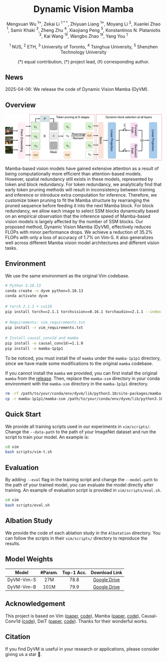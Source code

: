 <div align="center">
<h1>Dynamic Vision Mamba</h1>

Mengxuan Wu $^{1*}$, Zekai Li $^{1*\dagger}$, Zhiyuan Liang $^{1*}$, Moyang Li $^{2}$, Xuanlei Zhao $^{1}$, Samir Khaki $^{3}$, Zheng Zhu $^{4}$, Xiaojiang Peng $^{5}$, Konstantinos N. Plataniotis $^{3}$, Kai Wang $^{1\ddagger}$, Wangbo Zhao $^{1\ddagger}$, Yang You $^{1}$

$^{1}$ NUS, $^{2}$ ETH, $^{3}$ University of Toronto, $^{4}$ Tsinghua University, $^{5}$ Shenzhen Technology University

(\*) equal contribution, ($\dagger$) project lead, ($\ddagger$) corresponding author.

<!-- ArXiv Preprint ([arXiv](https://arxiv.org/abs/)) -->
</div>


## News

2025-04-06: We release the code of Dynamic Vision Mamba (DyVM).

## Overview

![Pipeline Diagram](Asset/pipeline.png)

Mamba-based vision models have gained extensive attention as a result of being computationally more efficient than attention-based models. 
However, spatial redundancy still exists in these models, represented by token and block redundancy.
For token redundancy, we analytically find that early token pruning methods will result in inconsistency between training and inference or introduce extra computation for inference.
Therefore, we customize token pruning to fit the Mamba structure by rearranging the pruned sequence before feeding it into the next Mamba block.
For block redundancy, we allow each image to select SSM blocks dynamically based on an empirical observation that the inference speed of Mamba-based vision models is largely affected by the number of SSM blocks.
Our proposed method, Dynamic Vision Mamba (DyVM), effectively reduces FLOPs with minor performance drops.
We achieve a reduction of 35.2\% FLOPs with only a loss of accuracy of 1.7\% on Vim-S.
It also generalizes well across different Mamba vision model architectures and different vision tasks.

## Environment

We use the same environment as the original Vim codebase.

```bash
# Python 3.10.13
conda create -n dyvm python=3.10.13
conda activate dyvm

# torch 2.1.1 + cu118
pip install torch==2.1.1 torchvision==0.16.1 torchaudio==2.1.1 --index-url https://download.pytorch.org/whl/cu118

# Requirements: vim_requirements.txt
pip install -r vim_requirements.txt

# Install causal_conv1d and mamba
pip install -e causal_conv1d>=1.1.0
pip install -e mamba-1p1p1
```

To be noticed, you must install the of `mamba` under the `mamba-1p1p1` directory, since we have made some modifications to the original `mamba` codebase.

If you cannot install the `mamba` we provided, you can first install the original `mamba` from the [release](https://github.com/state-spaces/mamba/archive/refs/tags/v1.1.1.zip). Then, replace the `mamba-ssm` directory in your conda environment with the `mamba-ssm` directory in the `mamba-1p1p1` directory.

```bash
rm -rf /path/to/your/conda/env/dyvm/lib/python3.10/site-packages/mamba-ssm/
cp -r mamba-1p1p1/mamba-ssm /path/to/your/conda/env/dyvm/lib/python3.10/site-packages/
```

## Quick Start

We provide all training scripts used in our experiments in `vim/scripts/`. Change the `--data-path` to the path of your ImageNet dataset and run the script to train your model. An example is:

```bash
cd vim
bash scripts/vim-t.sh
```

## Evaluation

By adding `--eval` flag in the training script and change the `--model-path` to the path of your trained model, you can evaluate the model directly after training. An example of evaluation script is provided in `vim/scripts/eval.sh`.

```bash
cd vim
bash scripts/eval.sh
```

## Albation Study

We provide the code of each ablation study in the `Albatation` directory. You can follow the scripts in their `vim/scripts/` directory to reproduce the results.

## Model Weights

| Model | #Param. | Top-1 Acc. | Download Link |
| :---: | :---: | :---: | :---: |
| DyVM-Vim-S | 27M | 78.8 | [Google Drive](https://drive.google.com/file/d/1OzSZbY5CP0zoUwYL2JlXCZRrpjkIjsq7/view?usp=drive_link) |
| DyVM-Vim-B | 101M | 79.9 | [Google Drive](https://drive.google.com/file/d/1tpGSsh8lJs-wcjrdexgjzeFgimlzs44P/view?usp=drive_link) |

## Acknowledgement
This project is based on Vim ([paper](https://icml.cc/virtual/2024/poster/33768), [code](https://github.com/hustvl/Vim)), Mamba ([paper](https://arxiv.org/abs/2312.00752), [code](https://github.com/state-spaces/mamba)), Causal-Conv1d ([code](https://github.com/Dao-AILab/causal-conv1d)), DeiT ([paper](https://arxiv.org/abs/2012.12877), [code](https://github.com/facebookresearch/deit)). Thanks for their wonderful works.

## Citation
If you find DyVM is useful in your research or applications, please consider giving us a star 🌟.

<!-- If you find DyVM is useful in your research or applications, please consider giving us a star 🌟 and citing it by the following BibTeX entry. -->

<!-- ```bibtex
@inproceedings{vim,
  title={Vision Mamba: Efficient Visual Representation Learning with Bidirectional State Space Model},
  author={Zhu, Lianghui and Liao, Bencheng and Zhang, Qian and Wang, Xinlong and Liu, Wenyu and Wang, Xinggang},
  booktitle={Forty-first International Conference on Machine Learning}
}
``` -->
